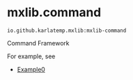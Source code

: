 # mxlib.command

`io.github.karlatemp.mxlib:mxlib-command`

Command Framework

For example, see

- [Example0](src/test/java/ex0/Example0.java)
